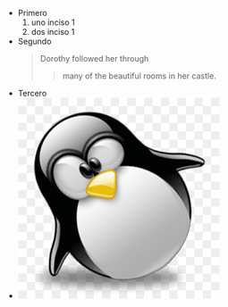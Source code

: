 

- Primero
    1. uno inciso 1
    2. dos inciso 1
- Segundo
  > Dorothy followed her through <br>
  >> many of the beautiful rooms in her castle.
- Tercero
-  ![Tux, la mascota de Linux](tux.png)
